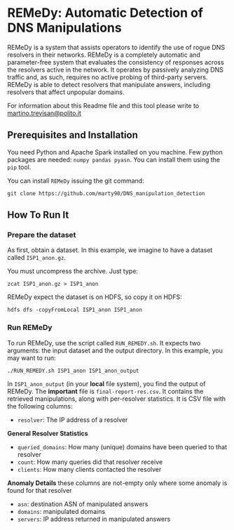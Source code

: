# REMeDy: Automatic Detection of DNS Manipulations
REMeDy is a system that assists operators to identify
the use of rogue DNS resolvers in their networks. REMeDy is a
completely automatic and parameter-free system that evaluates the
consistency of responses across the resolvers active in the network.
It operates by passively analyzing DNS traffic and, as such, requires
no active probing of third-party servers. REMeDy is able to detect
resolvers that manipulate answers, including resolvers that affect
unpopular domains.


For information about this Readme file and this tool please write to
[martino.trevisan@polito.it](mailto:martino.trevisan@polito.it)


## Prerequisites and Installation
You need Python and Apache Spark installed on you machine.
Few python packages are needed: `numpy pandas pyasn`.
You can install them using the `pip` tool.

You can install `REMeDy` issuing the git command:
```
git clone https://github.com/marty90/DNS_manipulation_detection
```

## How To Run It
### Prepare the dataset
As first, obtain a dataset. In this example, we imagine to have a dataset called `ISP1_anon.gz`.

You must uncompress the archive. Just type:
```
zcat ISP1_anon.gz > ISP1_anon
```
REMeDy expect the dataset is on HDFS, so copy it on HDFS:
```
hdfs dfs -copyFromLocal ISP1_anon ISP1_anon
```
### Run REMeDy
To run REMeDy, use the script called `RUN_REMEDY.sh`. It expects two arguments: the input dataset and the output directory.
In this example, you may want to run:
```
./RUN_REMEDY.sh ISP1_anon ISP1_anon_output
```
In `ISP1_anon_output` (in your **local** file system), you find the output of REMeDy.
The **important** file is `final-report-res.csv`. It contains the retrieved manipulations, along with per-resolver statistics.
It is CSV file with the following columns:
* `resolver`:  The IP address of a resolver

**General Resolver Statistics**

* `queried_domains`: How many (unique) domains have been queried to that resolver
* `count`: How many queries did that resolver receive
* `clients`: How many clients contacted the resolver

**Anomaly Details** these columns are not-empty only where some anomaly is found for that resolver

* `asn`: destination ASN of manipulated answers
* `domains`: manipulated domains
* `servers`: IP address returned in manipulated answers











